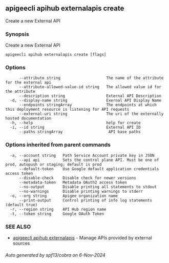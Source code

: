 ## apigeecli apihub externalapis create

Create a new External API

### Synopsis

Create a new External API

```
apigeecli apihub externalapis create [flags]
```

### Options

```
      --attribute string                    The name of the attribute for the external api
      --attribute-allowed-value-id string   The allowed value id for the attribute
      --description string                  External API Description
  -d, --display-name string                 Exernal API Display Name
      --endpoints stringArray               The endpoints at which this deployment resource is listening for API requests
      --external-uri string                 The uri of the externally hosted documentation
  -h, --help                                help for create
  -i, --id string                           External API ID
      --paths stringArray                    API base paths
```

### Options inherited from parent commands

```
  -a, --account string   Path Service Account private key in JSON
      --api api          Sets the control plane API. Must be one of prod, autopush or staging; default is prod
      --default-token    Use Google default application credentials access token
      --disable-check    Disable check for newer versions
      --metadata-token   Metadata OAuth2 access token
      --no-output        Disable printing all statements to stdout
      --no-warnings      Disable printing warnings to stderr
  -o, --org string       Apigee organization name
      --print-output     Control printing of info log statements (default true)
  -r, --region string    API Hub region name
  -t, --token string     Google OAuth Token
```

### SEE ALSO

* [apigeecli apihub externalapis](apigeecli_apihub_externalapis.md)	 - Manage APIs provided by external sources

###### Auto generated by spf13/cobra on 6-Nov-2024
